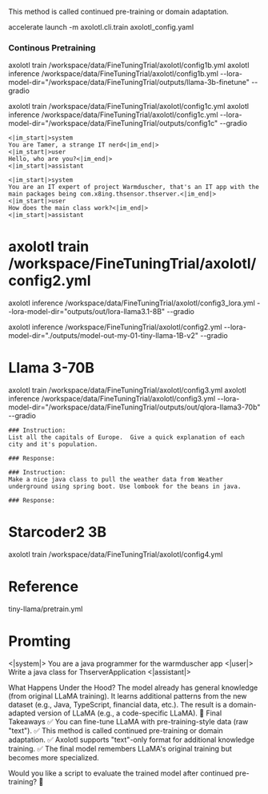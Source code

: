 This method is called continued pre-training or domain adaptation.


accelerate launch -m axolotl.cli.train axolotl_config.yaml


### Continous Pretraining
axolotl train /workspace/data/FineTuningTrial/axolotl/config1b.yml 
axolotl inference /workspace/data/FineTuningTrial/axolotl/config1b.yml --lora-model-dir="/workspace/data/FineTuningTrial/outputs/llama-3b-finetune" --gradio

axolotl train /workspace/data/FineTuningTrial/axolotl/config1c.yml 
axolotl inference /workspace/data/FineTuningTrial/axolotl/config1c.yml --lora-model-dir="/workspace/data/FineTuningTrial/outputs/config1c" --gradio

````
<|im_start|>system
You are Tamer, a strange IT nerd<|im_end|>
<|im_start|>user
Hello, who are you?<|im_end|>
<|im_start|>assistant
````

````
<|im_start|>system
You are an IT expert of project Warmduscher, that's an IT app with the main packages being com.x8ing.thsensor.thserver.<|im_end|>
<|im_start|>user
How does the main class work?<|im_end|>
<|im_start|>assistant
````

# axolotl train /workspace/FineTuningTrial/axolotl/config2.yml

axolotl inference /workspace/data/FineTuningTrial/axolotl/config3_lora.yml --lora-model-dir="outputs/out/lora-llama3.1-8B" --gradio

axolotl inference /workspace/FineTuningTrial/axolotl/config2.yml --lora-model-dir="./outputs/model-out-my-01-tiny-llama-1B-v2" --gradio


# Llama 3-70B
axolotl train /workspace/data/FineTuningTrial/axolotl/config3.yml
axolotl inference /workspace/data/FineTuningTrial/axolotl/config3.yml --lora-model-dir="/workspace/data/FineTuningTrial/outputs/out/qlora-llama3-70b" --gradio

````
### Instruction:
List all the capitals of Europe.  Give a quick explanation of each city and it's population. 

### Response:
````

````
### Instruction:
Make a nice java class to pull the weather data from Weather underground using spring boot. Use lombook for the beans in java. 

### Response:
````

# Starcoder2 3B
axolotl train /workspace/data/FineTuningTrial/axolotl/config4.yml

# Reference
tiny-llama/pretrain.yml





# Promting
<|system|>
You are a java programmer for the warmduscher app</s>
<|user|>
Write a java class for ThserverApplication </s>
<|assistant|>



What Happens Under the Hood?
The model already has general knowledge (from original LLaMA training).
It learns additional patterns from the new dataset (e.g., Java, TypeScript, financial data, etc.).
The result is a domain-adapted version of LLaMA (e.g., a code-specific LLaMA).
🚀 Final Takeaways
✅ You can fine-tune LLaMA with pre-training-style data (raw "text").
✅ This method is called continued pre-training or domain adaptation.
✅ Axolotl supports "text"-only format for additional knowledge training.
✅ The final model remembers LLaMA's original training but becomes more specialized.

Would you like a script to evaluate the trained model after continued pre-training? 🚀